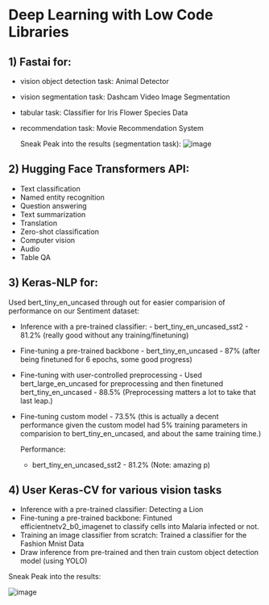 # Deep Learning with Low Code Libraries

## 1) Fastai for:
  - vision object detection task: Animal Detector
  - vision segmentation task: Dashcam Video Image Segmentation
  - tabular task: Classifier for Iris Flower Species Data
  - recommendation task: Movie Recommendation System

    Sneak Peak into the results (segmentation task):
    ![image](https://github.com/Samarth-Sharma-G/Deep-Learning-CMPE-258/assets/107587243/64ea13eb-49aa-4d82-84c9-5368c71b533d)


## 2) Hugging Face Transformers API:
  - Text classification
  - Named entity recognition
  - Question answering
  - Text summarization
  - Translation
  - Zero-shot classification
  - Computer vision
  - Audio
  - Table QA

## 3) Keras-NLP for:
   
   Used bert_tiny_en_uncased through out for easier comparision of performance on our Sentiment dataset:
   
  - Inference with a pre-trained classifier: - bert_tiny_en_uncased_sst2 - 81.2% (really good without any training/finetuning)
  - Fine-tuning a pre-trained backbone - bert_tiny_en_uncased - 87% (after being finetuned for 6 epochs, some good progress)
  - Fine-tuning with user-controlled preprocessing - Used bert_large_en_uncased for preprocessing and then finetuned bert_tiny_en_uncased - 88.5% (Preprocessing matters a lot to take that last leap.)
  - Fine-tuning custom model - 73.5% (this is actually a decent performance given the custom model had 5% training parameters in comparision to bert_tiny_en_uncased, and about the same training time.)

    

    Performance: 
    - bert_tiny_en_uncased_sst2 - 81.2% (Note: amazing p)

## 4) User Keras-CV for various vision tasks

  - Inference with a pre-trained classifier: Detecting a Lion
  - Fine-tuning a pre-trained backbone: Fintuned efficientnetv2_b0_imagenet to classify cells into Malaria infected or not.
  - Training an image classifier from scratch: Trained a classifier for the Fashion Mnist Data
  - Draw inference from pre-trained and then train custom object detection model (using YOLO)

  Sneak Peak into the results:

  ![image](https://github.com/Samarth-Sharma-G/Deep-Learning-CMPE-258/assets/107587243/a3807b46-60e2-4611-822e-058417560e3f)




